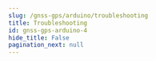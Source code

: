 ```yaml
---
slug: /gnss-gps/arduino/troubleshooting 
title: Troubleshooting
id: gnss-gps-arduino-4
hide_title: False
pagination_next: null
---
```

